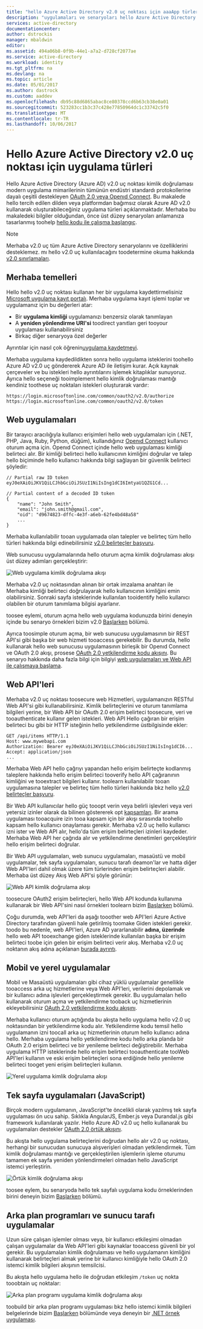 ```yaml
---
title: "hello Azure Active Directory v2.0 uç noktası için aaaApp türleri | Microsoft Docs"
description: "uygulamaları ve senaryoları hello Azure Active Directory v2.0 uç noktası tarafından desteklenen Hello türleri."
services: active-directory
documentationcenter: 
author: dstrockis
manager: mbaldwin
editor: 
ms.assetid: 494a06b8-0f9b-44e1-a7a2-d728cf2077ae
ms.service: active-directory
ms.workload: identity
ms.tgt_pltfrm: na
ms.devlang: na
ms.topic: article
ms.date: 05/01/2017
ms.author: dastrock
ms.custom: aaddev
ms.openlocfilehash: db95c88d6865abac8ce80378ccd6b63cb38e0a01
ms.sourcegitcommit: 523283cc1b3c37c428e77850964dc1c33742c5f0
ms.translationtype: MT
ms.contentlocale: tr-TR
ms.lasthandoff: 10/06/2017
---
```

# <a name="app-types-for-hello-azure-active-directory-v20-endpoint"></a>Hello Azure Active Directory v2.0 uç noktası için uygulama türleri
Hello Azure Active Directory (Azure AD) v2.0 uç noktası kimlik doğrulaması modern uygulama mimarilerinin tümünün endüstri standardı protokollerine dayalı çeşitli destekleyen [OAuth 2.0 veya Openıd Connect](active-directory-v2-protocols.md). Bu makalede hello tercih edilen dilden veya platformdan bağımsız olarak Azure AD v2.0 kullanarak oluşturabileceğiniz uygulama türleri açıklanmaktadır. Merhaba bu makaledeki bilgiler olduğundan, önce üst düzey senaryoları anlamanıza tasarlanmış toohelp [hello kodu ile çalışma başlangıç](active-directory-appmodel-v2-overview.md#getting-started).

> [!NOTE]
> Merhaba v2.0 uç tüm Azure Active Directory senaryolarını ve özelliklerini desteklemez. mı hello v2.0 uç kullanılacağını toodetermine okuma hakkında [v2.0 sınırlamaları](active-directory-v2-limitations.md).
> 
> 

## <a name="hello-basics"></a>Merhaba temelleri
Hello hello v2.0 uç noktası kullanan her bir uygulama kaydettirmelisiniz [Microsoft uygulama kayıt portalı](https://apps.dev.microsoft.com). Merhaba uygulama kayıt işlemi toplar ve uygulamanız için bu değerleri atar:

* Bir **uygulama kimliği** uygulamanızı benzersiz olarak tanımlayan
* A **yeniden yönlendirme URI'si** toodirect yanıtları geri tooyour uygulaması kullanabilirsiniz
* Birkaç diğer senaryoya özel değerler

Ayrıntılar için nasıl çok öğrenin[uygulama kaydetmeyi](active-directory-v2-app-registration.md).

Merhaba uygulama kaydedildikten sonra hello uygulama isteklerini toohello Azure AD v2.0 uç göndererek Azure AD ile iletişim kurar. Açık kaynak çerçeveler ve bu istekleri hello ayrıntılarını işlemek kitaplıklar sunuyoruz. Ayrıca hello seçeneği tooimplement hello kimlik doğrulaması mantığı kendiniz toothese uç noktaları istekleri oluşturarak vardır:

```
https://login.microsoftonline.com/common/oauth2/v2.0/authorize
https://login.microsoftonline.com/common/oauth2/v2.0/token
```
<!-- TODO: Need a page for libraries toolink too-->

## <a name="web-apps"></a>Web uygulamaları
Bir tarayıcı aracılığıyla kullanıcı erişimleri hello web uygulamaları için (.NET, PHP, Java, Ruby, Python, düğüm), kullandığınız [Openıd Connect](active-directory-v2-protocols.md) kullanıcı oturum açma için. Openıd Connect içinde hello web uygulaması kimliği belirteci alır. Bir kimliği belirteci hello kullanıcının kimliğini doğrular ve talep hello biçiminde hello kullanıcı hakkında bilgi sağlayan bir güvenlik belirteci şöyledir:

```
// Partial raw ID token
eyJ0eXAiOiJKV1QiLCJhbGciOiJSUzI1NiIsIng1dCI6ImtyaU1QZG1Cd...

// Partial content of a decoded ID token
{
    "name": "John Smith",
    "email": "john.smith@gmail.com",
    "oid": "d9674823-dffc-4e3f-a6eb-62fe4bd48a58"
    ...
}
```

Merhaba kullanılabilir tooan uygulamada olan talepler ve belirteç tüm hello türleri hakkında bilgi edinebilirsiniz [v2.0 belirteçler başvuru](active-directory-v2-tokens.md).

Web sunucusu uygulamalarında hello oturum açma kimlik doğrulaması akışı üst düzey adımları gerçekleştirir:

![Web uygulama kimlik doğrulama akışı](../../media/active-directory-v2-flows/convergence_scenarios_webapp.png)

Merhaba v2.0 uç noktasından alınan bir ortak imzalama anahtarı ile Merhaba kimliği belirteci doğrulayarak hello kullanıcının kimliğini emin olabilirsiniz. Sonraki sayfa isteklerinde kullanılan tooidentify hello kullanıcı olabilen bir oturum tanımlama bilgisi ayarlanır.

toosee eylemi, oturum açma hello web uygulama kodunuzda birini deneyin içinde bu senaryo örnekleri bizim v2.0 [Başlarken](active-directory-appmodel-v2-overview.md#getting-started) bölümü.

Ayrıca toosimple oturum açma, bir web sunucusu uygulamasının bir REST API'si gibi başka bir web hizmeti tooaccess gerekebilir. Bu durumda, hello kullanarak hello web sunucusu uygulamasının birleşik bir Openıd Connect ve OAuth 2.0 akışı, prosese [OAuth 2.0 yetkilendirme kodu akışını](active-directory-v2-protocols.md). Bu senaryo hakkında daha fazla bilgi için bilgiyi [web uygulamaları ve Web API ile çalışmaya başlama](active-directory-v2-devquickstarts-webapp-webapi-dotnet.md).

## <a name="web-apis"></a>Web API'leri
Merhaba v2.0 uç noktası toosecure web Hizmetleri, uygulamanızın RESTful Web API'si gibi kullanabilirsiniz. Kimlik belirteçlerini ve oturum tanımlama bilgileri yerine, bir Web API bir OAuth 2.0 erişim belirteci toosecure, veri ve tooauthenticate kullanır gelen istekleri. Web API Hello çağıran bir erişim belirteci bu gibi bir HTTP isteğinin hello yetkilendirme üstbilgisinde ekler:

```
GET /api/items HTTP/1.1
Host: www.mywebapi.com
Authorization: Bearer eyJ0eXAiOiJKV1QiLCJhbGciOiJSUzI1NiIsIng1dCI6...
Accept: application/json
...
```

Merhaba Web API hello çağrıyı yapandan hello erişim belirteçte kodlanmış taleplere hakkında hello erişim belirteci tooverify hello API çağıranının kimliğini ve tooextract bilgileri kullanır. toolearn kullanılabilir tooan uygulamasına talepler ve belirteç tüm hello türleri hakkında bkz hello [v2.0 belirteçler başvuru](active-directory-v2-tokens.md).

Bir Web API kullanıcılar hello güç tooopt verin veya belirli işlevleri veya veri yetersiz izinler olarak da bilinen göstererek opt [kapsamları](active-directory-v2-scopes.md). Bir arama uygulaması tooacquire izin tooa kapsam için bir akışı sırasında toohello kapsam hello kullanıcı onaylaması gerekir. Merhaba v2.0 uç hello kullanıcı izni ister ve Web API alır, hello'da tüm erişim belirteçleri izinleri kaydeder. Merhaba Web API her çağrıda alır ve yetkilendirme denetimleri gerçekleştirir hello erişim belirteci doğrular.

Bir Web API uygulamaları, web sunucu uygulamaları, masaüstü ve mobil uygulamalar, tek sayfa uygulamaları, sunucu tarafı deamon'lar ve hatta diğer Web API'leri dahil olmak üzere tüm türlerinden erişim belirteçleri alabilir. Merhaba üst düzey Akış Web API'si şöyle görünür:

![Web API kimlik doğrulama akışı](../../media/active-directory-v2-flows/convergence_scenarios_webapi.png)

toosecure OAuth2 erişim belirteçleri, hello Web API kodunda kullanıma kullanarak bir Web API'sini nasıl örnekleri toolearn bizim [Başlarken](active-directory-appmodel-v2-overview.md#getting-started) bölümü.

Çoğu durumda, web API'leri da aşağı tooother web API'leri Azure Active Directory tarafından güvenli hale getirilmiş toomake Giden istekleri gerekir.  toodo bu nedenle, web API'leri, Azure AD yararlanabilir **adına, üzerinde** hello web API tooexchange giden isteklerinde kullanılan başka bir erişim belirteci toobe için gelen bir erişim belirteci verir akış.  Merhaba v2.0 uç noktanın akış adına açıklanan [burada ayrıntı](active-directory-v2-protocols-oauth-on-behalf-of.md).

## <a name="mobile-and-native-apps"></a>Mobil ve yerel uygulamalar
Mobil ve Masaüstü uygulamaları gibi cihaz yüklü uygulamalar genellikle tooaccess arka uç hizmetlerine veya Web API'leri, verilerini depolamak ve bir kullanıcı adına işlevleri gerçekleştirmek gerekir. Bu uygulamaları hello kullanarak oturum açma ve yetkilendirme tooback uç hizmetlerinin ekleyebilirsiniz [OAuth 2.0 yetkilendirme kodu akışını](active-directory-v2-protocols-oauth-code.md).

Merhaba kullanıcı oturum açtığında bu akışta hello uygulama hello v2.0 uç noktasından bir yetkilendirme kodu alır. Yetkilendirme kodu temsil hello uygulamanın izni toocall arka uç hizmetlerinin oturum hello kullanıcı adına hello. Merhaba uygulama hello yetkilendirme kodu hello arka planda bir OAuth 2.0 erişim belirteci ve bir yenileme belirteci değiştirebilir. Merhaba uygulama HTTP isteklerinde hello erişim belirteci tooauthenticate tooWeb API'leri kullanın ve eski erişim belirteçleri sona erdiğinde hello yenileme belirteci tooget yeni erişim belirteçleri kullanın.

![Yerel uygulama kimlik doğrulama akışı](../../media/active-directory-v2-flows/convergence_scenarios_native.png)

## <a name="single-page-apps-javascript"></a>Tek sayfa uygulamaları (JavaScript)
Birçok modern uygulamanın, JavaScript'te öncelikli olarak yazılmış tek sayfa uygulaması ön ucu sahip. Sıklıkla AngularJS, Ember.js veya Durandal.js gibi framework kullanılarak yazılır. Hello Azure AD v2.0 uç hello kullanarak bu uygulamaları destekler [OAuth 2.0 örtük akışını](active-directory-v2-protocols-implicit.md).

Bu akışta hello uygulama belirteçlerini doğrudan hello alır v2.0 uç noktası, herhangi bir sunucudan sunucuya alışverişleri olmadan yetkilendirmek. Tüm kimlik doğrulaması mantığı ve gerçekleştirilen işlemlerin işleme oturumu tamamen ek sayfa yeniden yönlendirmeleri olmadan hello JavaScript istemci yerleştirin.

![Örtük kimlik doğrulama akışı](../../media/active-directory-v2-flows/convergence_scenarios_implicit.png)

toosee eylem, bu senaryoda hello tek sayfalı uygulama kodu örneklerinden birini deneyin bizim [Başlarken](active-directory-appmodel-v2-overview.md#getting-started) bölümü.

## <a name="daemons-and-server-side-apps"></a>Arka plan programları ve sunucu tarafı uygulamalar
Uzun süre çalışan işlemler olması veya, bir kullanıcı etkileşimi olmadan çalışan uygulamalar da Web API'leri gibi kaynaklar tooaccess güvenli bir yol gerekir. Bu uygulamaları kimlik doğrulaması ve hello uygulamanın kimliğini kullanarak belirteçleri almak yerine bir kullanıcı kimliğiyle hello OAuth 2.0 istemci kimlik bilgileri akışının temsilcisi.

Bu akışta hello uygulama hello ile doğrudan etkileşim `/token` uç nokta tooobtain uç noktalar:

![Arka plan programı uygulama kimlik doğrulama akışı](../../media/active-directory-v2-flows/convergence_scenarios_daemon.png)

toobuild bir arka plan programı uygulaması bkz hello istemci kimlik bilgileri belgelerinde bizim [Başlarken](active-directory-appmodel-v2-overview.md#getting-started) bölümünde veya deneyin bir [.NET örnek uygulaması](https://github.com/Azure-Samples/active-directory-dotnet-daemon-v2).
